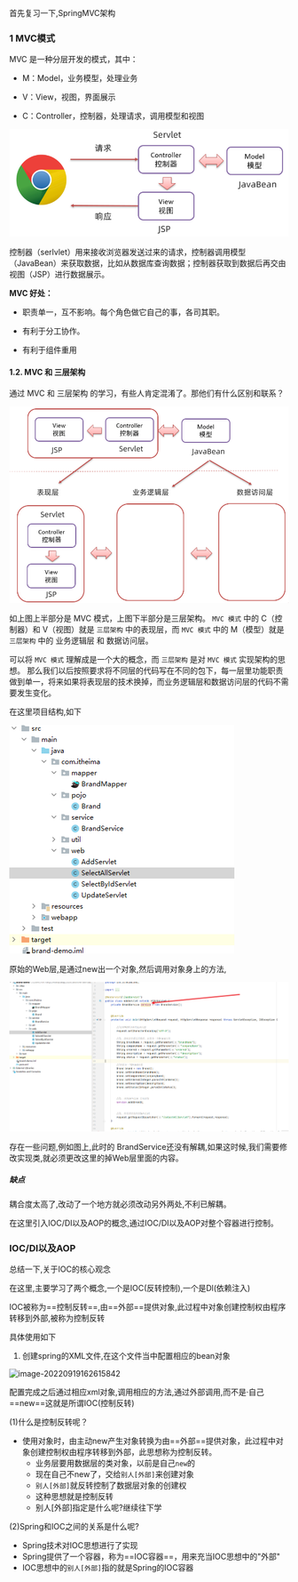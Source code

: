 首先复习一下,SpringMVC架构

### 1 MVC模式

MVC 是一种分层开发的模式，其中：

* M：Model，业务模型，处理业务

* V：View，视图，界面展示

* C：Controller，控制器，处理请求，调用模型和视图

![image-20221209170724182](allPicture/image-20221209170724182.png)

控制器（serlvlet）用来接收浏览器发送过来的请求，控制器调用模型（JavaBean）来获取数据，比如从数据库查询数据；控制器获取到数据后再交由视图（JSP）进行数据展示。

**MVC 好处：**

* 职责单一，互不影响。每个角色做它自己的事，各司其职。

* 有利于分工协作。

* 有利于组件重用



#### 1.2.  MVC 和 三层架构

通过 MVC 和 三层架构 的学习，有些人肯定混淆了。那他们有什么区别和联系？

<img src="allPicture/image-20210818165808589.png" alt="image-20210818165808589" style="zoom:60%;" />

如上图上半部分是 MVC 模式，上图下半部分是三层架构。 `MVC 模式` 中的 C（控制器）和 V（视图）就是 `三层架构` 中的表现层，而 `MVC 模式` 中的 M（模型）就是 `三层架构` 中的 业务逻辑层 和 数据访问层。

可以将 `MVC 模式` 理解成是一个大的概念，而 `三层架构` 是对 `MVC 模式` 实现架构的思想。 那么我们以后按照要求将不同层的代码写在不同的包下，每一层里功能职责做到单一，将来如果将表现层的技术换掉，而业务逻辑层和数据访问层的代码不需要发生变化。





在这里项目结构,如下

![image-20221209170823217](allPicture/image-20221209170823217.png)

原始的Web层,是通过new出一个对象,然后调用对象身上的方法,

![image-20221209171346074](allPicture/image-20221209171346074.png)

存在一些问题,例如图上,此时的 BrandService还没有解耦,如果这时候,我们需要修改实现类,就必须更改这里的掉Web层里面的内容。

##### 缺点

耦合度太高了,改动了一个地方就必须改动另外两处,不利已解耦。

在这里引入IOC/DI以及AOP的概念,通过IOC/DI以及AOP对整个容器进行控制。



### IOC/DI以及AOP



总结一下,关于IOC的核心观念

在这里,主要学习了两个概念,一个是IOC(反转控制),一个是Dl(依赖注入)

IOC被称为==控制反转==,由==外部==提供对象,此过程中对象创建控制权由程序转移到外部,被称为控制反转

具体使用如下

1. 创建spring的XML文件,在这个文件当中配置相应的bean对象

![image-20220919162615842](C:\Users\Yilin.Yang\Desktop\学习记录(笔记)\SSM框架学习\01Spring学习(一).assets\image-20220919162615842.png)

配置完成之后通过相应xml对象,调用相应的方法,通过外部调用,而不是·自己==new==这就是所谓IOC(控制反转)

(1)什么是控制反转呢？

* 使用对象时，由主动new产生对象转换为由==外部==提供对象，此过程中对象创建控制权由程序转移到外部，此思想称为控制反转。
  * 业务层要用数据层的类对象，以前是自己`new`的
  * 现在自己不new了，交给`别人[外部]`来创建对象
  * `别人[外部]`就反转控制了数据层对象的创建权
  * 这种思想就是控制反转
  * 别人[外部]指定是什么呢?继续往下学

(2)Spring和IOC之间的关系是什么呢?

* Spring技术对IOC思想进行了实现
* Spring提供了一个容器，称为==IOC容器==，用来充当IOC思想中的"外部"
* IOC思想中的`别人[外部]`指的就是Spring的IOC容器
